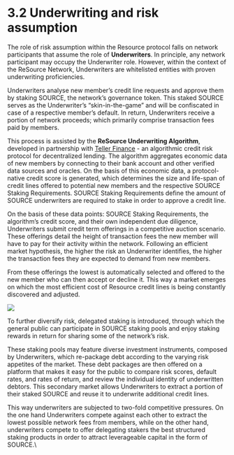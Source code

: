 # 3.2 Underwriting and risk assumption

The role of risk assumption within the Resource protocol falls on network participants that assume the role of **Underwriters**. In principle, any network participant may occupy the Underwriter role. However, within the context of the ReSource Network, Underwriters are whitelisted entities with proven underwriting proficiencies. &#x20;

Underwriters analyse new member’s credit line requests and approve them by staking SOURCE, the network’s governance token. This staked SOURCE serves as the Underwriter’s “skin-in-the-game” and will be confiscated in case of a respective member’s default. In return, Underwriters receive a portion of network proceeds; which primarily comprise transaction fees paid by members.  &#x20;

This process is assisted by the **ReSource Underwriting Algorithm**, developed in partnership with [Teller Finance](https://www.teller.finance) - an algorithmic credit risk protocol for decentralized lending. The algorithm aggregates economic data of new members by connecting to their bank account and other verified data sources and oracles. On the basis of this economic data, a protocol-native credit score is generated, which determines the size and life-span of credit lines offered to potential new members and the respective SOURCE Staking Requirements. SOURCE Staking Requirements define the amount of SOURCE underwriters are required to stake in order to approve a credit line.  &#x20;

On the basis of these data points: SOURCE Staking Requirements, the algorithm’s credit score, and their own independent due diligence, Underwriters submit credit term offerings in a competitive auction scenario. These offerings detail the height of transaction fees the new member will have to pay for their activity within the network. Following an efficient market hypothesis, the higher the risk an Underwriter identifies, the higher the transaction fees they are expected to demand from new members.  &#x20;

From these offerings the lowest is automatically selected and offered to the new member who can then accept or decline it. This way a market emerges on which the most efficient cost of Resource credit lines is being constantly discovered and adjusted.  &#x20;

![](https://lh3.googleusercontent.com/B2otj-oceZX3Se5QuZSdvlEQ9iaR6JZ\_Ai3mL8\_AHdVKqE1GQ03U3pkVzUKMSpZ1UT7t8EAITBwJ7h1DITyf17UF2UVpU9J\_LdbACwzVmOMhwSYvQ6koUT0e4UT1jLkSeTcCHrtG)

To further diversify risk, delegated staking is introduced, through which the general public can participate in SOURCE staking pools and enjoy staking rewards in return for sharing some of the network’s risk. &#x20;

These staking pools may feature diverse investment instruments, composed by Underwriters, which re-package debt according to the varying risk appetites of the market. These debt packages are then offered on a platform that makes it easy for the public to compare risk scores, default rates, and rates of return, and review the individual identity of underwritten debtors. This secondary market allows Underwriters to extract a portion of their staked SOURCE and reuse it to underwrite additional credit lines.&#x20;

This way underwriters are subjected to two-fold competitive pressures. On the one hand Underwriters compete against each other to extract the lowest possible network fees from members, while on the other hand, underwriters compete to offer delegating stakers the best structured staking products in order to attract leverageable capital in the form of SOURCE.\
